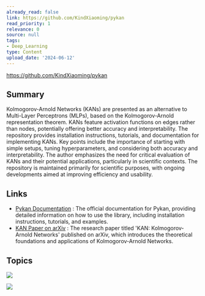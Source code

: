 ```yaml
---
already_read: false
link: https://github.com/KindXiaoming/pykan
read_priority: 1
relevance: 0
source: null
tags:
- Deep_Learning
type: Content
upload_date: '2024-06-12'
---
```


https://github.com/KindXiaoming/pykan
## Summary

Kolmogorov-Arnold Networks (KANs) are presented as an alternative to Multi-Layer Perceptrons (MLPs), based on the Kolmogorov-Arnold representation theorem. KANs feature activation functions on edges rather than nodes, potentially offering better accuracy and interpretability. The repository provides installation instructions, tutorials, and documentation for implementing KANs. Key points include the importance of starting with simple setups, tuning hyperparameters, and considering both accuracy and interpretability. The author emphasizes the need for critical evaluation of KANs and their potential applications, particularly in scientific contexts. The repository is maintained primarily for scientific purposes, with ongoing developments aimed at improving efficiency and usability.
## Links

- [Pykan Documentation](https://kindxiaoming.github.io/pykan/) : The official documentation for Pykan, providing detailed information on how to use the library, including installation instructions, tutorials, and examples.
- [KAN Paper on arXiv](https://arxiv.org/abs/2404.19756) : The research paper titled 'KAN: Kolmogorov-Arnold Networks' published on arXiv, which introduces the theoretical foundations and applications of Kolmogorov-Arnold Networks.

## Topics

![](topics/Library/pykan)

![](topics/Concept/Kolmogorov%20Arnold%20Networks)